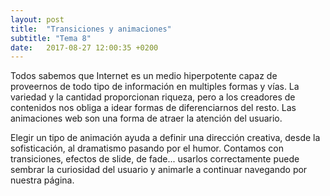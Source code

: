 ```yaml
---
layout: post
title:  "Transiciones y animaciones"
subtitle: "Tema 8"
date:   2017-08-27 12:00:35 +0200
---
```


Todos sabemos que Internet es un medio hiperpotente capaz de proveernos de todo tipo de información en multiples formas y vías. La variedad y la cantidad proporcionan riqueza, pero a los creadores de contenidos nos obliga a idear formas de diferenciarnos del resto. Las animaciones web son una forma de atraer la atención del usuario. 

Elegir un tipo de animación ayuda a definir una dirección creativa, desde la sofisticación, al dramatismo pasando por el humor. Contamos con transiciones, efectos de slide, de fade... usarlos correctamente puede sembrar la curiosidad del usuario y animarle a continuar navegando por nuestra página.
